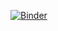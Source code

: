 [![Binder](https://mybinder.org/badge_logo.svg)](https://mybinder.org/v2/gh/FSUDRS/introR/master?urlpath=rstudio)
